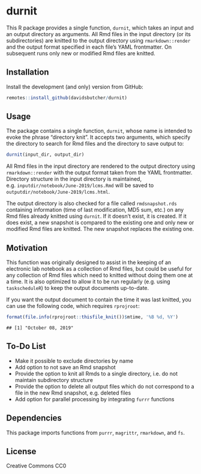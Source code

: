 durnit
================

This R package provides a single function, `durnit`, which takes an
input and an output directory as arguments. All Rmd files in the input
directory (or its subdirectories) are knitted to the output directory
using `rmarkdown::render` and the output format specified in each file’s
YAML frontmatter. On subsequent runs only new or modified Rmd files are
knitted.

## Installation

Install the development (and only) version from GitHub:

``` r
remotes::install_github(davidsbutcher/durnit)
```

## Usage

The package contains a single function, `durnit`, whose name is intended
to evoke the phrase “directory knit”. It accepts two arguments, which
specify the directory to search for Rmd files and the directory to save
output to:

``` r
durnit(input_dir, output_dir)
```

All Rmd files in the input directory are rendered to the output
directory using `rmarkdown::render` with the output format taken from
the YAML frontmatter. Directory structure in the input directory is
maintained, e.g. `inputdir/notebook/June-2019/lcms.Rmd` will be saved to
`outputdir/notebook/June-2019/lcms.html`.

The output directory is also checked for a file called `rmdsnapshot.rds`
containing information (time of last modification, MD5 sum, etc.) on any
Rmd files already knitted using `durnit`. If it doesn’t exist, it is
created. If it does exist, a new snapshot is compared to the existing
one and only new or modified Rmd files are knitted. The new snapshot
replaces the existing one.

## Motivation

This function was originally designed to assist in the keeping of an
electronic lab notebook as a collection of Rmd files, but could be
useful for any collection of Rmd files which need to knitted without
doing them one at a time. It is also optimized to allow it to be run
regularly (e.g. using `taskscheduleR`) to keep the output documents
up-to-date.

If you want the output document to contain the time it was last knitted,
you can use the following code, which requires `rprojroot`:

``` r
format(file.info(rprojroot::thisfile_knit())$mtime, '%B %d, %Y')
```

    ## [1] "October 08, 2019"

## To-Do List

  - Make it possible to exclude directories by name
  - Add option to not save an Rmd snapshot
  - Provide the option to knit all Rmds to a single directory, i.e. do
    not maintain subdirectory structure
  - Provide the option to delete all output files which do not
    correspond to a file in the new Rmd snapshot, e.g. deleted files
  - Add option for parallel processing by integrating `furrr` functions

## Dependencies

This package imports functions from `purrr`, `magrittr`, `rmarkdown`,
and `fs`.

## License

Creative Commons CC0
